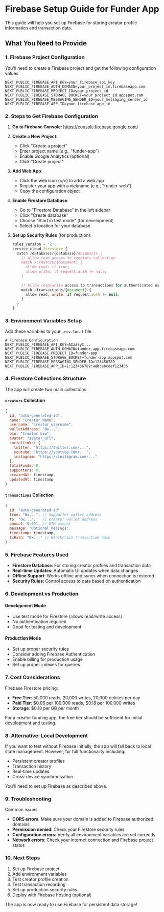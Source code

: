 # Firebase Setup Guide for Funder App

This guide will help you set up Firebase for storing creator profile information and transaction data.

## What You Need to Provide

### 1. Firebase Project Configuration

You'll need to create a Firebase project and get the following configuration values:

```env
NEXT_PUBLIC_FIREBASE_API_KEY=your_firebase_api_key
NEXT_PUBLIC_FIREBASE_AUTH_DOMAIN=your_project_id.firebaseapp.com
NEXT_PUBLIC_FIREBASE_PROJECT_ID=your_project_id
NEXT_PUBLIC_FIREBASE_STORAGE_BUCKET=your_project_id.appspot.com
NEXT_PUBLIC_FIREBASE_MESSAGING_SENDER_ID=your_messaging_sender_id
NEXT_PUBLIC_FIREBASE_APP_ID=your_firebase_app_id
```

### 2. Steps to Get Firebase Configuration

1. **Go to Firebase Console**: https://console.firebase.google.com/
2. **Create a New Project**:
   - Click "Create a project"
   - Enter project name (e.g., "funder-app")
   - Enable Google Analytics (optional)
   - Click "Create project"

3. **Add Web App**:
   - Click the web icon (`</>`) to add a web app
   - Register your app with a nickname (e.g., "funder-web")
   - Copy the configuration object

4. **Enable Firestore Database**:
   - Go to "Firestore Database" in the left sidebar
   - Click "Create database"
   - Choose "Start in test mode" (for development)
   - Select a location for your database

5. **Set up Security Rules** (for production):
   ```javascript
   rules_version = '2';
   service cloud.firestore {
     match /databases/{database}/documents {
       // Allow read access to creators collection
       match /creators/{document} {
         allow read: if true;
         allow write: if request.auth != null;
       }
       
       // Allow read/write access to transactions for authenticated users
       match /transactions/{document} {
         allow read, write: if request.auth != null;
       }
     }
   }
   ```

### 3. Environment Variables Setup

Add these variables to your `.env.local` file:

```env
# Firebase Configuration
NEXT_PUBLIC_FIREBASE_API_KEY=AIzaSyC...
NEXT_PUBLIC_FIREBASE_AUTH_DOMAIN=funder-app.firebaseapp.com
NEXT_PUBLIC_FIREBASE_PROJECT_ID=funder-app
NEXT_PUBLIC_FIREBASE_STORAGE_BUCKET=funder-app.appspot.com
NEXT_PUBLIC_FIREBASE_MESSAGING_SENDER_ID=123456789
NEXT_PUBLIC_FIREBASE_APP_ID=1:123456789:web:abcdef123456
```

### 4. Firestore Collections Structure

The app will create two main collections:

#### `creators` Collection
```javascript
{
  id: "auto-generated-id",
  name: "Creator Name",
  username: "creator_username",
  walletAddress: "0x...",
  bio: "Creator bio",
  avatar: "avatar_url",
  socialLinks: {
    twitter: "https://twitter.com/...",
    youtube: "https://youtube.com/...",
    instagram: "https://instagram.com/..."
  },
  totalFunds: 0,
  supporters: 0,
  createdAt: timestamp,
  updatedAt: timestamp
}
```

#### `transactions` Collection
```javascript
{
  id: "auto-generated-id",
  from: "0x...", // Supporter wallet address
  to: "0x...",   // Creator wallet address
  amount: 0.001, // ETH amount
  message: "Optional message",
  timestamp: timestamp,
  txHash: "0x..." // Blockchain transaction hash
}
```

### 5. Firebase Features Used

- **Firestore Database**: For storing creator profiles and transaction data
- **Real-time Updates**: Automatic UI updates when data changes
- **Offline Support**: Works offline and syncs when connection is restored
- **Security Rules**: Control access to data based on authentication

### 6. Development vs Production

#### Development Mode
- Use test mode for Firestore (allows read/write access)
- No authentication required
- Good for testing and development

#### Production Mode
- Set up proper security rules
- Consider adding Firebase Authentication
- Enable billing for production usage
- Set up proper indexes for queries

### 7. Cost Considerations

Firebase Firestore pricing:
- **Free Tier**: 50,000 reads, 20,000 writes, 20,000 deletes per day
- **Paid Tier**: $0.06 per 100,000 reads, $0.18 per 100,000 writes
- **Storage**: $0.18 per GB per month

For a creator funding app, the free tier should be sufficient for initial development and testing.

### 8. Alternative: Local Development

If you want to test without Firebase initially, the app will fall back to local state management. However, for full functionality including:
- Persistent creator profiles
- Transaction history
- Real-time updates
- Cross-device synchronization

You'll need to set up Firebase as described above.

### 9. Troubleshooting

Common issues:
- **CORS errors**: Make sure your domain is added to Firebase authorized domains
- **Permission denied**: Check your Firestore security rules
- **Configuration errors**: Verify all environment variables are set correctly
- **Network errors**: Check your internet connection and Firebase project status

### 10. Next Steps

1. Set up Firebase project
2. Add environment variables
3. Test creator profile creation
4. Test transaction recording
5. Set up production security rules
6. Deploy with Firebase hosting (optional)

The app is now ready to use Firebase for persistent data storage!
